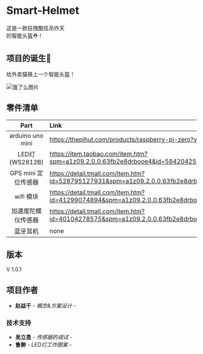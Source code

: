 # Smart-Helmet 

这是一款狂拽酷炫吊炸天  
的智能头盔⛑！  

## 项目的诞生👀  

给外卖猫换上一个智能头盔！          

![饿了么图片](https://timgsa.baidu.com/timg?image&quality=80&size=b10000_10000&sec=1554992607&di=b48d3b6d543e51a47e2abd451210453c&src=http://b-ssl.duitang.com/uploads/item/201804/20/20180420111710_eVhah.jpeg "饿了么图片")	



## 零件清单  



| Part | Link  | 
| :------------: |:---------------| 
| arduino uno mini   | https://thepihut.com/products/raspberry-pi-zero?variant=14062715972 |
| LED灯 (WS2812B)    | https://item.taobao.com/item.htm?spm=a1z09.2.0.0.63fb2e8drbooe4&id=584204257553&_u=bpc3msv087c        |  
| GPS mini 定位传感器 | https://detail.tmall.com/item.htm?id=528795127931&spm=a1z09.2.0.0.63fb2e8drbooe4&_u=bpc3msv55c5        |   
| wifi 模块          | https://detail.tmall.com/item.htm?id=41299074894&spm=a1z09.2.0.0.63fb2e8drbooe4&_u=bpc3msvbbac/ |
| 加速度陀螺仪传感器  | https://detail.tmall.com/item.htm?id=40104278575&spm=a1z09.2.0.0.63fb2e8drbooe4&_u=bpc3msvdf15        |  
| 蓝牙耳机           | none        |   




## 版本  

V 1.0.1

## 项目作者  

* **赵益干** - *概念&方案设计* -  

### 技术支持  

* **吴立恳** - *传感器的调试* -  
* **鲁翀** - *LED灯工作图案* -



